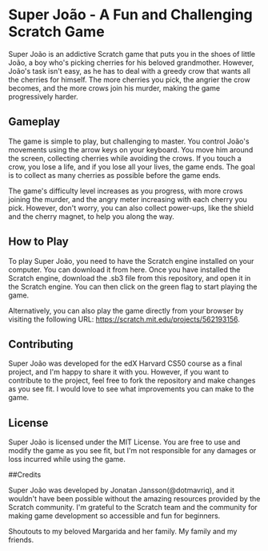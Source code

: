 # Super João - A Fun and Challenging Scratch Game

Super João is an addictive Scratch game that puts you in the shoes of little João, a boy who's picking cherries for his beloved grandmother. However, João's task isn't easy, as he has to deal with a greedy crow that wants all the cherries for himself. The more cherries you pick, the angrier the crow becomes, and the more crows join his murder, making the game progressively harder.

## Gameplay

The game is simple to play, but challenging to master. You control João's movements using the arrow keys on your keyboard. You move him around the screen, collecting cherries while avoiding the crows. If you touch a crow, you lose a life, and if you lose all your lives, the game ends. The goal is to collect as many cherries as possible before the game ends.

The game's difficulty level increases as you progress, with more crows joining the murder, and the angry meter increasing with each cherry you pick. However, don't worry, you can also collect power-ups, like the shield and the cherry magnet, to help you along the way.

## How to Play

To play Super João, you need to have the Scratch engine installed on your computer. You can download it from here. Once you have installed the Scratch engine, download the .sb3 file from this repository, and open it in the Scratch engine. You can then click on the green flag to start playing the game.

Alternatively, you can also play the game directly from your browser by visiting the following URL: https://scratch.mit.edu/projects/562193156.

## Contributing

Super João was developed for the edX Harvard CS50 course as a final project, and I'm happy to share it with you. However, if you want to contribute to the project, feel free to fork the repository and make changes as you see fit. I would love to see what improvements you can make to the game.

## License

Super João is licensed under the MIT License. You are free to use and modify the game as you see fit, but I'm not responsible for any damages or loss incurred while using the game.

##Credits

Super João was developed by Jonatan Jansson(@dotmavriq), and it wouldn't have been possible without the amazing resources provided by the Scratch community. 
I'm grateful to the Scratch team and the community for making game development so accessible and fun for beginners. 

Shoutouts to my beloved Margarida and her family. 
My family and my friends.
